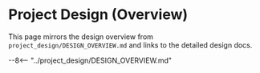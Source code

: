 # Project Design (Overview)

This page mirrors the design overview from `project_design/DESIGN_OVERVIEW.md` and links to the detailed design docs.

--8<-- "../project_design/DESIGN_OVERVIEW.md"

